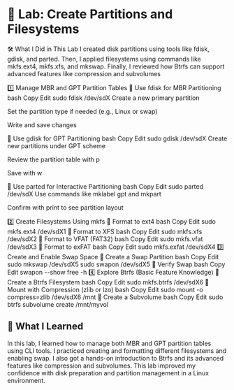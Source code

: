 # 🧪 Lab: Create Partitions and Filesystems

🛠️ What I Did in This Lab
I created disk partitions using tools like fdisk, gdisk, and parted. Then, I applied filesystems using commands like mkfs.ext4, mkfs.xfs, and mkswap. Finally, I reviewed how Btrfs can support advanced features like compression and subvolumes

1️⃣ Manage MBR and GPT Partition Tables
🔹 Use fdisk for MBR Partitioning
bash
Copy
Edit
sudo fdisk /dev/sdX
Create a new primary partition

Set the partition type if needed (e.g., Linux or swap)

Write and save changes

🔹 Use gdisk for GPT Partitioning
bash
Copy
Edit
sudo gdisk /dev/sdX
Create new partitions under GPT scheme

Review the partition table with p

Save with w

🔹 Use parted for Interactive Partitioning
bash
Copy
Edit
sudo parted /dev/sdX
Use commands like mklabel gpt and mkpart

Confirm with print to see partition layout

2️⃣ Create Filesystems Using mkfs
🔹 Format to ext4
bash
Copy
Edit
sudo mkfs.ext4 /dev/sdX1
🔹 Format to XFS
bash
Copy
Edit
sudo mkfs.xfs /dev/sdX2
🔹 Format to VFAT (FAT32)
bash
Copy
Edit
sudo mkfs.vfat /dev/sdX3
🔹 Format to exFAT
bash
Copy
Edit
sudo mkfs.exfat /dev/sdX4
3️⃣ Create and Enable Swap Space
🔹 Create a Swap Partition
bash
Copy
Edit
sudo mkswap /dev/sdX5
sudo swapon /dev/sdX5
🔹 Verify Swap
bash
Copy
Edit
swapon --show
free -h
4️⃣ Explore Btrfs (Basic Feature Knowledge)
🔹 Create a Btrfs Filesystem
bash
Copy
Edit
sudo mkfs.btrfs /dev/sdX6
🔹 Mount with Compression (zlib or lzo)
bash
Copy
Edit
sudo mount -o compress=zlib /dev/sdX6 /mnt
🔹 Create a Subvolume
bash
Copy
Edit
sudo btrfs subvolume create /mnt/myvol

## 🎯 What I Learned
In this lab, I learned how to manage both MBR and GPT partition tables using CLI tools. I practiced creating and formatting different filesystems and enabling swap. I also got a hands-on introduction to Btrfs and its advanced features like compression and subvolumes. This lab improved my confidence with disk preparation and partition management in a Linux environment. 

